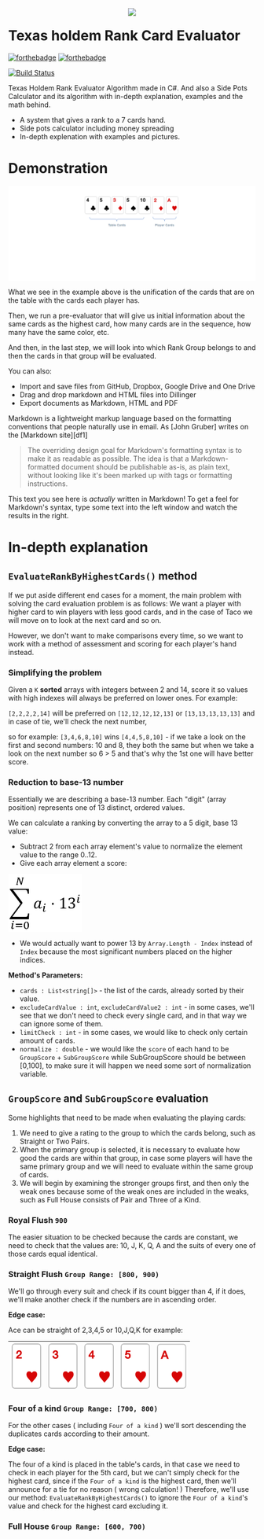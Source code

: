 <img align="right" src="https://image.flaticon.com/icons/svg/2187/2187542.svg" width="260" />

# Texas holdem Rank Card Evaluator

[![forthebadge](https://forthebadge.com/images/badges/made-with-c-sharp.svg)](https://forthebadge.com) [![forthebadge](https://forthebadge.com/images/badges/built-with-love.svg)](https://forthebadge.com)

[![Build Status](https://travis-ci.org/joemccann/dillinger.svg?branch=master)](https://travis-ci.org/joemccann/dillinger)

Texas Holdem Rank Evaluator Algorithm made in C#. And also a Side Pots Calculator and its algorithm with in-depth explanation, examples and the math behind.

  - A system that gives a rank to a 7 cards hand.
  - Side pots calculator including money spreading
  - In-depth explenation with examples and pictures.

# Demonstration

<img align="center" src="/images/pokerdemo.gif" />

What we see in the example above is the unification of the cards that are on the table with the cards each player has.

Then, we run a pre-evaluator that will give us initial information about the same cards as the highest card, how many cards are in the sequence, how many have the same color, etc.

And then, in the last step, we will look into which Rank Group belongs to and then the cards in that group will be evaluated.


You can also:
  - Import and save files from GitHub, Dropbox, Google Drive and One Drive
  - Drag and drop markdown and HTML files into Dillinger
  - Export documents as Markdown, HTML and PDF

Markdown is a lightweight markup language based on the formatting conventions that people naturally use in email.  As [John Gruber] writes on the [Markdown site][df1]

> The overriding design goal for Markdown's
> formatting syntax is to make it as readable
> as possible. The idea is that a
> Markdown-formatted document should be
> publishable as-is, as plain text, without
> looking like it's been marked up with tags
> or formatting instructions.

This text you see here is *actually* written in Markdown! To get a feel for Markdown's syntax, type some text into the left window and watch the results in the right.

# In-depth explanation

## `EvaluateRankByHighestCards()` method

If we put aside different end cases for a moment, the main problem with solving the card evaluation problem is as follows:
We want a player with higher card to win players with less good cards,
and in the case of Taco we will move on to look at the next card and so on.

However, we don't want to make comparisons every time, so we want to work with a method of assessment and scoring for each player's hand instead.

### Simplifying the problem

Given a `K` **sorted** arrays with integers between 2 and 14, score it so values with high indexes will always be preferred on lower ones.
For example:

`[2,2,2,2,14]` will be preferred on `[12,12,12,12,13]` or `[13,13,13,13,13]` and in case of tie, we'll check the next number,

so for example: `[3,4,6,8,10]` wins `[4,4,5,8,10]` - if we take a look on the first and second numbers: 10 and 8, they both the same but when we take a look on the next number so 6 > 5 and that's why the 1st one will have better score.

### Reduction to base-13 number

Essentially we are describing a base-13 number. Each "digit" (array position) represents one of 13 distinct, ordered values.

We can calculate a ranking by converting the array to a 5 digit, base 13 value:

- Subtract 2 from each array element's value to normalize the element value to the range 0..12.
- Give each array element a score:

<img align="center" src="/images/base13.png" width="150" />

- We would actually want to power 13 by `Array.Length - Index` instead of `Index` because the most significant numbers placed on the higher indices.

**Method's Parameters:**

* `cards : List<string[]>` - the list of the cards, already sorted by their value.
* `excludeCardValue : int`, `excludeCardValue2 : int` - in some cases, we'll see that we don't need to check every single card, and in that way we can ignore some of them.
* `limitCheck : int` - in some cases, we would like to check only certain amount of cards.
* `normalize : double` - we would like the `score` of each hand to be `GroupScore` + `SubGroupScore` while SubGroupScore should be between [0,100], to make sure it will happen we need some sort of normalization variable.

## `GroupScore` and `SubGroupScore` evaluation

Some highlights that need to be made when evaluating the playing cards:

1. We need to give a rating to the group to which the cards belong, such as Straight or Two Pairs.
2. When the primary group is selected, it is necessary to evaluate how good the cards are within that group, in case some players will have the same primary group and we will need to evaluate within the same group of cards.
3. We will begin by examining the stronger groups first, and then only the weak ones because some of the weak ones are included in the weaks, such as Full House consists of Pair and Three of a Kind.

### Royal Flush `900`

The easier situation to be checked because the cards are constant, we need to check that the values are: 10, J, K, Q, A
and the suits of every one of those cards equal identical.

### Straight Flush `Group Range: [800, 900)`

We'll go through every suit and check if its count bigger than 4, if it does, we'll make another check if the numbers are in ascending order.

**Edge case:**

Ace can be straight of 2,3,4,5 or 10,J,Q,K for example:

| <img src="images/2-heart.png" width="60" /> | <img src="images/3-heart.png" width="60" /> | <img src="images/4-heart.png" width="60" /> | <img src="images/5-heart.png" width="60" /> | <img src="images/14-heart.png" width="60" /> |
| ------ | ------ | ------ | ------ | ------ |

### Four of a kind `Group Range: [700, 800)`

For the other cases ( including `Four of a kind` ) we'll sort descending the duplicates cards according to their amount.

**Edge case:**

The four of a kind is placed in the table's cards, in that case we need to check in each player for the 5th card, 
but we can't simply check for the highest card, since if the `Four of a kind` is the highest card, then we'll announce for a tie for no reason ( wrong calculation! )
Therefore, we'll use our method: `EvaluateRankByHighestCards()` to ignore the `Four of a kind`'s value and check for the highest card excluding it.

### Full House `Group Range: [600, 700)`


